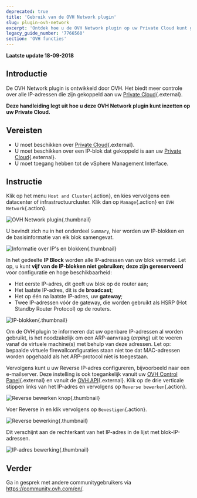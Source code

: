 ```yaml
---
deprecated: true
title: 'Gebruik van de OVH Network plugin'
slug: plugin-ovh-network
excerpt: 'Ontdek hoe u de OVH Network plugin op uw Private Cloud kunt gebruiken'
legacy_guide_number: '7766560'
section: 'OVH functies'
---
```


**Laatste update 18-09-2018**

## Introductie

De OVH Network plugin is ontwikkeld door OVH.  Het biedt meer controle over alle IP-adressen die zijn gekoppeld aan uw [Private Cloud](https://www.ovh.nl/private-cloud/){.external}.

**Deze handleiding legt uit hoe u deze OVH Network plugin kunt inzetten op uw Private Cloud.**

## Vereisten

* U moet beschikken over [Private Cloud](https://www.ovh.nl/private-cloud/){.external}.
* U moet beschikken over een IP-blok dat gekoppeld is aan uw [Private Cloud](https://www.ovh.nl/private-cloud/){.external}. 
* U moet toegang hebben tot de vSphere Management Interface.

## Instructie

Klik op het menu `Host and Cluster`{.action}, en kies vervolgens een datacenter of infrastructuurcluster. Klik dan op `Manage`{.action} en `OVH Network`{.action}.

![OVH Network plugin](images/network_01.png){.thumbnail}

U bevindt zich nu in het onderdeel `Summary`, hier worden uw IP-blokken en de basisinformatie van elk blok samengevat.

![Informatie over IP's en blokken](images/network_02.png){.thumbnail}

In het gedeelte **IP Block** worden alle IP-adressen van uw blok vermeld. Let op, u kunt **vijf van de IP-blokken niet gebruiken; deze zijn gereserveerd** voor configuratie en hoge beschikbaarheid:

* Het eerste IP-adres, dit geeft uw blok op de router aan;
* Het laatste IP-adres, dit is de **broadcast**;
* Het op één na laatste IP-adres, uw **gateway**;
* Twee IP-adressen vóór de gateway, die worden gebruikt als HSRP (Hot Standby Router Protocol) op de routers.

![IP-blokken](images/network_03.png){.thumbnail}

Om de OVH plugin te informeren dat uw openbare IP-adressen al worden gebruikt, is het noodzakelijk om een ARP-aanvraag (_arping_) uit te voeren vanaf de virtuele machine(s) met behulp van deze adressen. Let op: bepaalde virtuele firewallconfiguraties staan niet toe dat MAC-adressen worden opgehaald als het ARP-protocol niet is toegestaan.

Vervolgens kunt u uw Reverse IP-adres configureren, bijvoorbeeld naar een e-mailserver. Deze instelling is ook toegankelijk vanuit uw [OVH Control Panel](https://www.ovh.com/auth/?action=gotomanager){.external} en vanuit de [OVH API](https://api.ovh.com/){.external}. Klik op de drie verticale stippen links van het IP-adres en vervolgens op `Reverse bewerken`{.action}.

![Reverse bewerken knop](images/network_04.png){.thumbnail}

Voer Reverse in en klik vervolgens op `Bevestigen`{.action}.

![Reverse bewerking](images/network_05.png){.thumbnail}

Dit verschijnt aan de rechterkant van het IP-adres in de lijst met blok-IP-adressen.

![IP-adres bewerking](images/network_06.png){.thumbnail}

## Verder

Ga in gesprek met andere communitygebruikers via <https://community.ovh.com/en/>.
